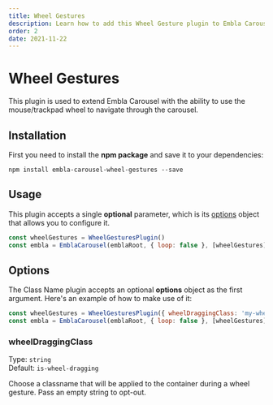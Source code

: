 ```yaml
---
title: Wheel Gestures
description: Learn how to add this Wheel Gesture plugin to Embla Carousel
order: 2
date: 2021-11-22
---
```


# Wheel Gestures

This plugin is used to extend Embla Carousel with the ability to use the mouse/trackpad wheel to navigate through the carousel.

## Installation

First you need to install the **npm package** and save it to your dependencies:

```shell
npm install embla-carousel-wheel-gestures --save
```

## Usage

This plugin accepts a single **optional** parameter, which is its [options](/plugins/wheel-gestures/#options) object that allows you to configure it.

```js
const wheelGestures = WheelGesturesPlugin()
const embla = EmblaCarousel(emblaRoot, { loop: false }, [wheelGestures])
```

## Options

The Class Name plugin accepts an optional **options** object as the first argument. Here's an example of how to make use of it:

```js   
const wheelGestures = WheelGesturesPlugin({ wheelDraggingClass: 'my-wheel-class' })
const embla = EmblaCarousel(emblaRoot, { loop: false }, [wheelGestures])
```

### wheelDraggingClass

Type: `string`  
Default: `is-wheel-dragging`

Choose a classname that will be applied to the container during a wheel gesture. Pass an empty string to opt-out.
